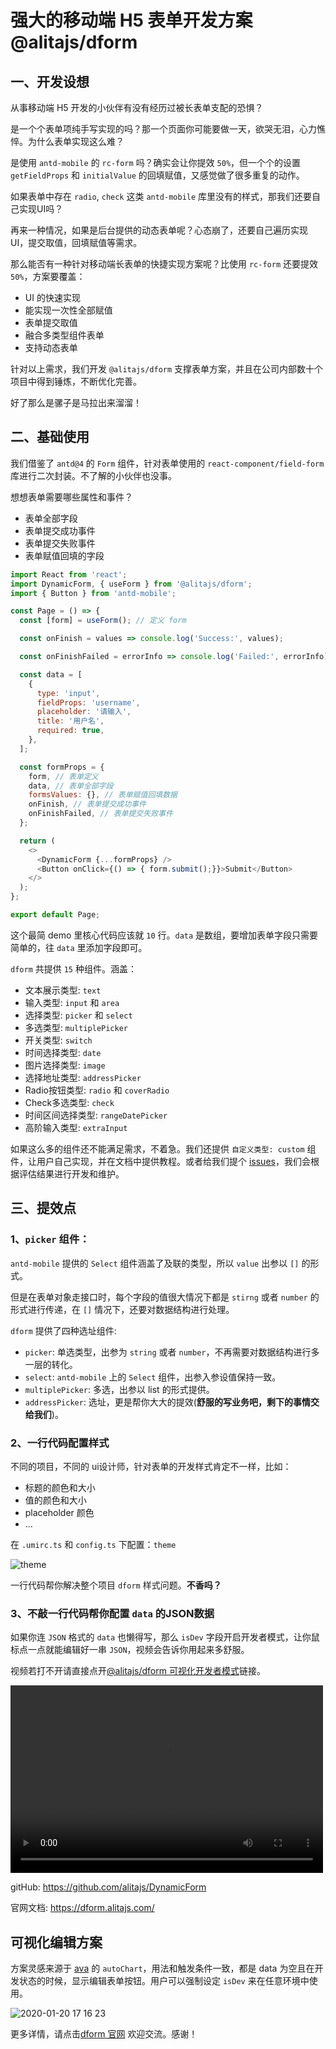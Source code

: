 # 强大的移动端 H5 表单开发方案 @alitajs/dform

## 一、开发设想

从事移动端 H5 开发的小伙伴有没有经历过被长表单支配的恐惧？

是一个个表单项纯手写实现的吗？那一个页面你可能要做一天，欲哭无泪，心力憔悴。为什么表单实现这么难？

是使用 `antd-mobile` 的 `rc-form` 吗？确实会让你提效 `50%`，但一个个的设置 `getFieldProps` 和 `initialValue` 的回填赋值，又感觉做了很多重复的动作。

如果表单中存在 `radio`, `check` 这类 `antd-mobile` 库里没有的样式，那我们还要自己实现UI吗？

再来一种情况，如果是后台提供的动态表单呢？心态崩了，还要自己遍历实现UI，提交取值，回填赋值等需求。

那么能否有一种针对移动端长表单的快捷实现方案呢？比使用 `rc-form` 还要提效 `50%`，方案要覆盖：

- UI 的快速实现
- 能实现一次性全部赋值
- 表单提交取值
- 融合多类型组件表单
- 支持动态表单

针对以上需求，我们开发 `@alitajs/dform` 支撑表单方案，并且在公司内部数十个项目中得到锤炼，不断优化完善。

好了那么是骡子是马拉出来溜溜！

## 二、基础使用

我们借鉴了 `antd@4` 的 `Form` 组件，针对表单使用的 `react-component/field-form` 库进行二次封装。不了解的小伙伴也没事。

想想表单需要哪些属性和事件？

- 表单全部字段
- 表单提交成功事件
- 表单提交失败事件
- 表单赋值回填的字段

```js
import React from 'react';
import DynamicForm, { useForm } from '@alitajs/dform';
import { Button } from 'antd-mobile';

const Page = () => {
  const [form] = useForm(); // 定义 form

  const onFinish = values => console.log('Success:', values);

  const onFinishFailed = errorInfo => console.log('Failed:', errorInfo); 

  const data = [
    {
      type: 'input',
      fieldProps: 'username',
      placeholder: '请输入',
      title: '用户名',
      required: true,
    },
  ];

  const formProps = {
    form, // 表单定义
    data, // 表单全部字段
    formsValues: {}, // 表单赋值回填数据
    onFinish, // 表单提交成功事件
    onFinishFailed, // 表单提交失败事件
  };

  return (
    <>
      <DynamicForm {...formProps} />
      <Button onClick={() => { form.submit();}}>Submit</Button>
    </>
  );
};

export default Page;
```

这个最简 demo 里核心代码应该就 `10` 行。`data` 是数组，要增加表单字段只需要简单的，往 `data` 里添加字段即可。

`dform` 共提供 `15` 种组件。涵盖：

- 文本展示类型: `text`
- 输入类型: `input` 和 `area`
- 选择类型: `picker` 和 `select`
- 多选类型: `multiplePicker`
- 开关类型: `switch`
- 时间选择类型: `date`
- 图片选择类型: `image`
- 选择地址类型: `addressPicker`
- Radio按钮类型: `radio` 和 `coverRadio`
- Check多选类型: `check`
- 时间区间选择类型: `rangeDatePicker`
- 高阶输入类型: `extraInput`

如果这么多的组件还不能满足需求，不着急。我们还提供 `自定义类型: custom` 组件，让用户自己实现，并在文档中提供教程。或者给我们提个 [issues](https://github.com/alitajs/DynamicForm/issues)，我们会根据评估结果进行开发和维护。

## 三、提效点

### 1、`picker` 组件：

`antd-mobile` 提供的 `Select` 组件涵盖了及联的类型，所以 `value` 出参以 `[]` 的形式。

但是在表单对象走接口时，每个字段的值很大情况下都是 `stirng` 或者 `number` 的形式进行传递，在 `[]` 情况下，还要对数据结构进行处理。

`dform` 提供了四种选址组件:

- `picker`: 单选类型，出参为 `string` 或者 `number`，不再需要对数据结构进行多一层的转化。
- `select`: `antd-mobile` 上的 `Select` 组件，出参入参设值保持一致。
- `multiplePicker`: 多选，出参以 list 的形式提供。
- `addressPicker`: 选址，更是帮你大大的提效(**舒服的写业务吧，剩下的事情交给我们**)。

### 2、一行代码配置样式

不同的项目，不同的 ui设计师，针对表单的开发样式肯定不一样，比如：

- 标题的颜色和大小
- 值的颜色和大小
- placeholder 颜色
- ...

在 `.umirc.ts` 和 `config.ts` 下配置：`theme`

![theme](https://img-blog.csdnimg.cn/20200702171633257.jpg?x-oss-process=image/watermark,type_ZmFuZ3poZW5naGVpdGk,shadow_10,text_aHR0cHM6Ly9ibG9nLmNzZG4ubmV0L3dlaXhpbl80MjI3ODk3OQ==,size_16,color_FFFFFF,t_70)

一行代码帮你解决整个项目 `dform` 样式问题。**不香吗？**

### 3、不敲一行代码帮你配置 `data` 的JSON数据

如果你连 `JSON` 格式的 `data` 也懒得写，那么 `isDev` 字段开启开发者模式，让你鼠标点一点就能编辑好一串 `JSON`，视频会告诉你用起来多舒服。

视频若打不开请直接点开[@alitajs/dform 可视化开发者模式](https://v.qq.com/x/page/u3108c1l2o8.html)链接。

<video src="https://v.qq.com/x/page/u3108c1l2o8.html" controls="controls" width="500" height="300">您的浏览器不支持播放该视频！</video>

gitHub: https://github.com/alitajs/DynamicForm

官网文档: https://dform.alitajs.com/

## 可视化编辑方案

方案灵感来源于 [ava](https://github.com/antvis/ava) 的 `autoChart`，用法和触发条件一致，都是 data 为空且在开发状态的时候，显示编辑表单按钮。用户可以强制设定 `isDev` 来在任意环境中使用。

![2020-01-20 17 16 23](https://user-images.githubusercontent.com/11746742/72713840-b37bc900-3ba8-11ea-8a94-d19cdd39be53.gif)

更多详情，请点击[dform 官网](https://dform.alitajs.com/) 欢迎交流。感谢！
